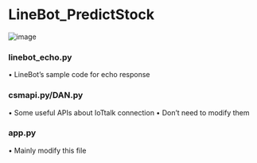 # LineBot_PredictStock
![image](https://github.com/wengjiahuang0529/LineBot_PredictStock/assets/96289978/cc2e8b1e-5c86-4b3c-afe0-9795f447d62e)

**<h3>linebot_echo.py</h2>**
• LineBot’s sample code for echo response  

**<h3>csmapi.py/DAN.py</h2>**
• Some useful APIs about IoTtalk connection
• Don’t need to modify them
**<h3>app.py</h2>**
• Mainly modify this file
